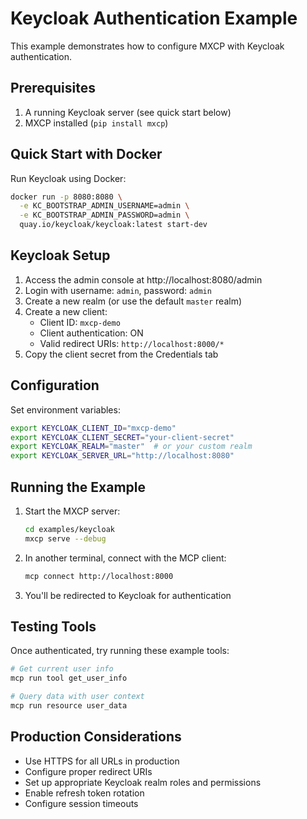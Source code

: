 # Keycloak Authentication Example

This example demonstrates how to configure MXCP with Keycloak authentication.

## Prerequisites

1. A running Keycloak server (see quick start below)
2. MXCP installed (`pip install mxcp`)

## Quick Start with Docker

Run Keycloak using Docker:

```bash
docker run -p 8080:8080 \
  -e KC_BOOTSTRAP_ADMIN_USERNAME=admin \
  -e KC_BOOTSTRAP_ADMIN_PASSWORD=admin \
  quay.io/keycloak/keycloak:latest start-dev
```

## Keycloak Setup

1. Access the admin console at http://localhost:8080/admin
2. Login with username: `admin`, password: `admin`
3. Create a new realm (or use the default `master` realm)
4. Create a new client:
   - Client ID: `mxcp-demo`
   - Client authentication: ON
   - Valid redirect URIs: `http://localhost:8000/*`
5. Copy the client secret from the Credentials tab

## Configuration

Set environment variables:

```bash
export KEYCLOAK_CLIENT_ID="mxcp-demo"
export KEYCLOAK_CLIENT_SECRET="your-client-secret"
export KEYCLOAK_REALM="master"  # or your custom realm
export KEYCLOAK_SERVER_URL="http://localhost:8080"
```

## Running the Example

1. Start the MXCP server:
   ```bash
   cd examples/keycloak
   mxcp serve --debug
   ```

2. In another terminal, connect with the MCP client:
   ```bash
   mcp connect http://localhost:8000
   ```

3. You'll be redirected to Keycloak for authentication

## Testing Tools

Once authenticated, try running these example tools:

```bash
# Get current user info
mcp run tool get_user_info

# Query data with user context
mcp run resource user_data
```

## Production Considerations

- Use HTTPS for all URLs in production
- Configure proper redirect URIs
- Set up appropriate Keycloak realm roles and permissions
- Enable refresh token rotation
- Configure session timeouts 
